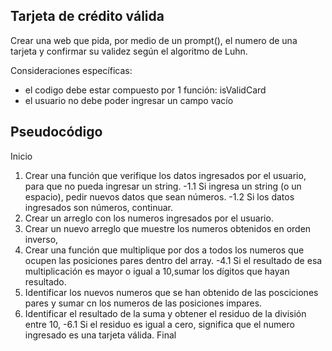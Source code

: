 ## Tarjeta de crédito válida
Crear una web que pida, por medio de un prompt(), el numero de una tarjeta
y confirmar su validez según el algoritmo de Luhn.

Consideraciones específicas:
 - el codigo debe estar compuesto por 1 función: isValidCard
 - el usuario no debe poder ingresar un campo vacío

## Pseudocódigo
Inicio
1. Crear una función que verifique los datos ingresados por el usuario, para que no pueda ingresar un string.
-1.1 Si ingresa un string (o un espacio), pedir nuevos datos que sean números.
-1.2 Si los datos ingresados son números, continuar.
2. Crear un arreglo con los numeros ingresados por el usuario.
3. Crear un nuevo arreglo que muestre los numeros obtenidos en orden inverso,
4. Crear una función que multiplique por dos a todos los numeros que ocupen las posiciones pares dentro del array.
-4.1 Si el resultado de esa multiplicación  es mayor o igual a 10,sumar los dígitos que hayan resultado.
5. Identificar los nuevos numeros que se han obtenido de las posciciones pares y sumar cn los numeros de las posiciones impares.
6. Identificar el resultado de la suma y obtener el residuo de la división entre 10,
-6.1 Si el residuo es igual a cero, significa que el numero ingresado es una tarjeta válida.
Final
